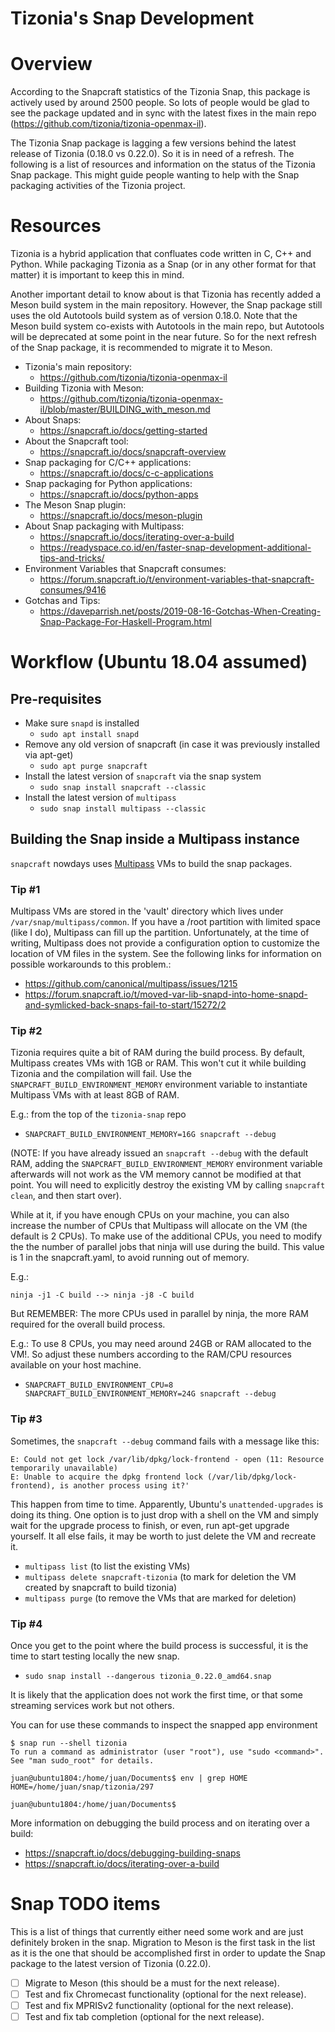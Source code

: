 Tizonia's Snap Development
==========================

# Overview

According to the Snapcraft statistics of the Tizonia Snap, this package is
actively used by around 2500 people. So lots of people would be glad to see the
package updated and in sync with the latest fixes in the main repo
(https://github.com/tizonia/tizonia-openmax-il).

The Tizonia Snap package is lagging a few versions behind the latest release of
Tizonia (0.18.0 vs 0.22.0). So it is in need of a refresh. The following is a
list of resources and information on the status of the Tizonia Snap
package. This might guide people wanting to help with the Snap packaging
activities of the Tizonia project.

# Resources

Tizonia is a hybrid application that confluates code written in C, C++ and
Python. While packaging Tizonia as a Snap (or in any other format for that
matter) it is important to keep this in mind.

Another important detail to know about is that Tizonia has recently added a
Meson build system in the main repository. However, the Snap package still uses
the old Autotools build system as of version 0.18.0. Note that the Meson build
system co-exists with Autotools in the main repo, but Autotools will be
deprecated at some point in the near future. So for the next refresh of the
Snap package, it is recommended to migrate it to Meson.

- Tizonia's main repository:
  - https://github.com/tizonia/tizonia-openmax-il
- Building Tizonia with Meson:
  - https://github.com/tizonia/tizonia-openmax-il/blob/master/BUILDING_with_meson.md
- About Snaps:
  - https://snapcraft.io/docs/getting-started
- About the Snapcraft tool:
  - https://snapcraft.io/docs/snapcraft-overview
- Snap packaging for C/C++ applications:
  - https://snapcraft.io/docs/c-c-applications
- Snap packaging for Python applications:
  - https://snapcraft.io/docs/python-apps
- The Meson Snap plugin:
  - https://snapcraft.io/docs/meson-plugin
- About Snap packaging with Multipass:
  - https://snapcraft.io/docs/iterating-over-a-build
  - https://readyspace.co.id/en/faster-snap-development-additional-tips-and-tricks/
- Environment Variables that Snapcraft consumes:
  - https://forum.snapcraft.io/t/environment-variables-that-snapcraft-consumes/9416
- Gotchas and Tips:
  - https://daveparrish.net/posts/2019-08-16-Gotchas-When-Creating-Snap-Package-For-Haskell-Program.html

# Workflow (Ubuntu 18.04 assumed)

## Pre-requisites
- Make sure `snapd` is installed
  - `sudo apt install snapd`
- Remove any old version of snapcraft (in case it was previously installed via
  apt-get)
  - `sudo apt purge snapcraft`
- Install the latest version of `snapcraft` via the snap system
  - `sudo snap install snapcraft --classic`
- Install the latest version of `multipass`
  - `sudo snap install multipass --classic`

## Building the Snap inside a Multipass instance
`snapcraft` nowdays uses [Multipass](https://multipass.run/docs) VMs to build
the snap packages.

### Tip #1
Multipass VMs are stored in the 'vault' directory which lives under
`/var/snap/multipass/common`. If you have a /root partition with limited space
(like I do), Multipass can fill up the partition. Unfortunately, at the time of
writing, Multipass does not provide a configuration option to customize the
location of VM files in the system. See the following links for information on
possible workarounds to this problem.:
- https://github.com/canonical/multipass/issues/1215
- https://forum.snapcraft.io/t/moved-var-lib-snapd-into-home-snapd-and-symlicked-back-snaps-fail-to-start/15272/2

### Tip #2
Tizonia requires quite a bit of RAM during the build process. By default,
Multipass creates VMs with 1GB or RAM. This won't cut it while building Tizonia
and the compilation will fail. Use the `SNAPCRAFT_BUILD_ENVIRONMENT_MEMORY`
environment variable to instantiate Multipass VMs with at least 8GB of RAM.

E.g.: from the top of the `tizonia-snap` repo
- `SNAPCRAFT_BUILD_ENVIRONMENT_MEMORY=16G snapcraft --debug`

(NOTE: If you have already issued an `snapcraft --debug` with the default RAM,
adding the `SNAPCRAFT_BUILD_ENVIRONMENT_MEMORY` environment variable afterwards
will not work as the VM memory cannot be modified at that point. You will need
to explicitly destroy the existing VM by calling `snapcraft clean`, and then
start over).

While at it, if you have enough CPUs on your machine, you can also increase the
number of CPUs that Multipass will allocate on the VM (the default is 2
CPUs). To make use of the additional CPUs, you need to modify the the number of
parallel jobs that ninja will use during the build. This value is 1 in the
snapcraft.yaml, to avoid running out of memory.

E.g.:
```
ninja -j1 -C build --> ninja -j8 -C build

```

But REMEMBER: The more CPUs used in parallel by ninja, the more RAM required
for the overall build process.


E.g.: To use 8 CPUs, you may need around 24GB or RAM allocated to the VM!. So
adjust these numbers according to the RAM/CPU resources available on your host
machine.

- `SNAPCRAFT_BUILD_ENVIRONMENT_CPU=8 SNAPCRAFT_BUILD_ENVIRONMENT_MEMORY=24G snapcraft --debug`


### Tip #3
Sometimes, the `snapcraft --debug` command fails with a message like this:

```
E: Could not get lock /var/lib/dpkg/lock-frontend - open (11: Resource temporarily unavailable)
E: Unable to acquire the dpkg frontend lock (/var/lib/dpkg/lock-frontend), is another process using it?'
```

This happen from time to time. Apparently, Ubuntu's
`unattended-upgrades` is doing its thing. One option is to just drop
with a shell on the VM and simply wait for the upgrade process to
finish, or even, run apt-get upgrade yourself. It all else fails, it
may be worth to just delete the VM and recreate it.

- `multipass list` (to list the existing VMs)
- `multipass delete snapcraft-tizonia` (to mark for deletion the VM created by snapcraft to build tizonia)
- `multipass purge` (to remove the VMs that are marked for deletion)

### Tip #4

Once you get to the point where the build process is successful, it is
the time to start testing locally the new snap.

- `sudo snap install --dangerous tizonia_0.22.0_amd64.snap`

It is likely that the application does not work the first time, or that some
streaming services work but not others.

You can for use these commands to inspect the snapped app environment
```
$ snap run --shell tizonia
To run a command as administrator (user "root"), use "sudo <command>".
See "man sudo_root" for details.

juan@ubuntu1804:/home/juan/Documents$ env | grep HOME
HOME=/home/juan/snap/tizonia/297

juan@ubuntu1804:/home/juan/Documents$

```

More information on debugging the build process and on iterating over a build:
- https://snapcraft.io/docs/debugging-building-snaps
- https://snapcraft.io/docs/iterating-over-a-build

# Snap TODO items

This is a list of things that currently either need some work and are just
definitely broken in the snap. Migration to Meson is the first task in the list
as it is the one that should be accomplished first in order to update the Snap
package to the latest version of Tizonia (0.22.0).

- [ ] Migrate to Meson (this should be a must for the next release).
- [ ] Test and fix Chromecast functionality (optional for the next release).
- [ ] Test and fix MPRISv2 functionality (optional for the next release).
- [ ] Test and fix tab completion (optional for the next release).
